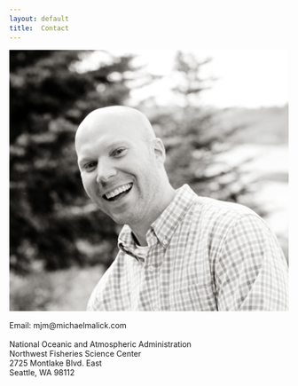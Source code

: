 ```yaml
---
layout: default
title:  Contact
---
```



<img class="img_contact"  src="assets/images/michael_malick_nice.jpg"
 alt="Michael Malick"/>

<div class="center_text">
Email: mjm@michaelmalick.com<br>
<br>
National Oceanic and Atmospheric Administration <br>
Northwest Fisheries Science Center<br>
2725 Montlake Blvd. East<br>
Seattle, WA 98112
<div/>

